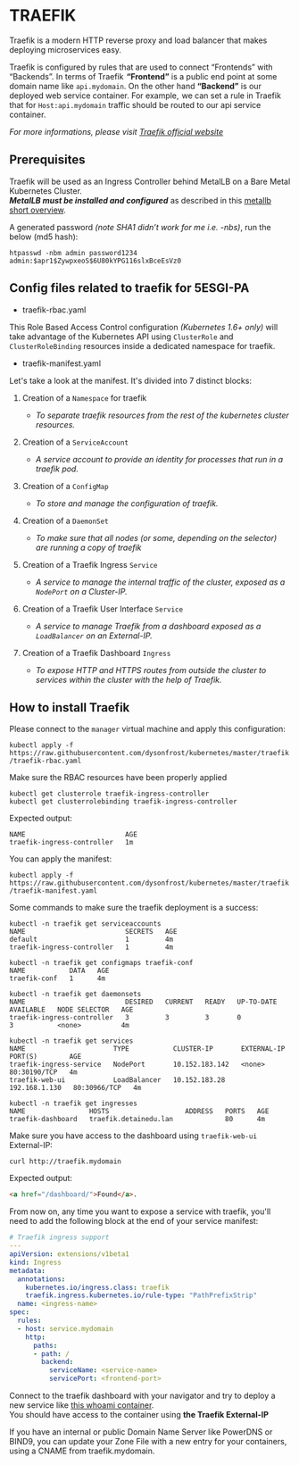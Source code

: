 # TRAEFIK
Traefik is a modern HTTP reverse proxy and load balancer that makes deploying microservices easy. 

Traefik is configured by rules that are used to connect “Frontends” with “Backends”. In terms of Traefik  **“Frontend”** is a public end point at some domain name like `api.mydomain`. On the other hand **“Backend”** is our deployed web service container. For example,  we can set a rule in Traefik that for `Host:api.mydomain` traffic should be routed to our api service container.

*For more informations, please visit [Traefik official website](https://docs.traefik.io)*

## Prerequisites

Traefik will be used as an Ingress Controller behind MetalLB on a Bare Metal Kubernetes Cluster.  
***MetalLB must be installed and configured*** as described in this [metallb short overview](https://github.com/dysonfrost/kubernetes/tree/master/metallb).

A generated password *(note SHA1 didn’t work for me i.e. -nbs)*, run the below (md5 hash):

```shell
htpasswd -nbm admin password1234
admin:$apr1$ZywpxeoS$6U80kYPG116slxBceEsVz0
```

## Config files related to traefik for 5ESGI-PA

- traefik-rbac.yaml

This Role Based Access Control configuration *(Kubernetes 1.6+ only)*  will take advantage of the Kubernetes API using `ClusterRole` and `ClusterRoleBinding` resources inside a dedicated namespace for traefik.

- traefik-manifest.yaml

Let's take a look at the manifest. It's divided into 7 distinct blocks:

1) Creation of a `Namespace` for traefik

    - *To separate traefik resources from the rest of the kubernetes cluster resources.*

2) Creation of a `ServiceAccount`  

    - *A service account to provide an identity for processes that run in a traefik pod.*

3) Creation of a `ConfigMap`

    - *To store and manage the configuration of traefik.*

4) Creation of a `DaemonSet`

    - *To make sure that all nodes (or some, depending on the selector) are running a copy of traefik*

5) Creation of a Traefik Ingress `Service` 

    - *A service to manage the internal traffic of the cluster, exposed as a `NodePort` on a Cluster-IP.*

6) Creation of a Traefik User Interface `Service`

    - *A service to manage Traefik from a dashboard exposed as a `LoadBalancer` on an External-IP.*

7) Creation of a Traefik Dashboard `Ingress`

    - *To expose HTTP and HTTPS routes from outside the cluster to services within the cluster with the help of Traefik.*

## How to install Traefik

Please connect to the `manager` virtual machine and apply this configuration:

`kubectl apply -f https://raw.githubusercontent.com/dysonfrost/kubernetes/master/traefik/traefik-rbac.yaml`

Make sure the RBAC resources have been properly applied

`kubectl get clusterrole traefik-ingress-controller`  
`kubectl get clusterrolebinding traefik-ingress-controller`

Expected output:

```
NAME                         AGE
traefik-ingress-controller   1m
```

You can apply the manifest:

`kubectl apply -f https://raw.githubusercontent.com/dysonfrost/kubernetes/master/traefik/traefik-manifest.yaml`

Some commands to make sure the traefik deployment is a success:

```
kubectl -n traefik get serviceaccounts
NAME                         SECRETS   AGE
default                      1         4m
traefik-ingress-controller   1         4m
```
```
kubectl -n traefik get configmaps traefik-conf
NAME           DATA   AGE
traefik-conf   1      4m
```
```
kubectl -n traefik get daemonsets
NAME                         DESIRED   CURRENT   READY   UP-TO-DATE   AVAILABLE   NODE SELECTOR   AGE
traefik-ingress-controller   3         3         3       0            3           <none>          4m
```
```
kubectl -n traefik get services
NAME                      TYPE           CLUSTER-IP       EXTERNAL-IP     PORT(S)        AGE
traefik-ingress-service   NodePort       10.152.183.142   <none>          80:30190/TCP   4m
traefik-web-ui            LoadBalancer   10.152.183.28    192.168.1.130   80:30966/TCP   4m
```
```
kubectl -n traefik get ingresses
NAME                HOSTS                   ADDRESS   PORTS   AGE
traefik-dashboard   traefik.detainedu.lan             80      4m
```
  
Make sure you have access to the dashboard using `traefik-web-ui` External-IP:

`curl http://traefik.mydomain`

Expected output:
```html
<a href="/dashboard/">Found</a>.
```

From now on, any time you want to expose a service with traefik, you'll need to add the following block at the end of your service manifest:

```YAML
# Traefik ingress support
---
apiVersion: extensions/v1beta1
kind: Ingress
metadata:
  annotations:
    kubernetes.io/ingress.class: traefik
    traefik.ingress.kubernetes.io/rule-type: "PathPrefixStrip"
  name: <ingress-name>
spec:
  rules:
  - host: service.mydomain
    http:
      paths:
      - path: /
        backend:
          serviceName: <service-name>
          servicePort: <frontend-port>
```


Connect to the traefik dashboard with your navigator and try to deploy a new service like [this whoami container](https://github.com/dysonfrost/kubernetes/tree/master/whoami).  
You should have access to the container using **the Traefik External-IP**

If you have an internal or public Domain Name Server like PowerDNS or BIND9, you can update your Zone File with a new entry for your containers, using a CNAME from traefik.mydomain.

